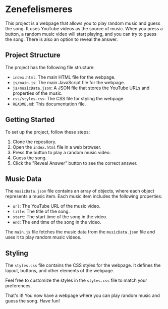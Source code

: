 # Zenefelismeres

This project is a webpage that allows you to play random music and guess the song. It uses YouTube videos as the source of music. When you press a button, a random music video will start playing, and you can try to guess the song. There is also an option to reveal the answer.

## Project Structure

The project has the following file structure:

- `index.html`: The main HTML file for the webpage.
- `js/main.js`: The main JavaScript file for the webpage.
- `js/musicData.json`: A JSON file that stores the YouTube URLs and properties of the music.
- `css/styles.css`: The CSS file for styling the webpage.
- `README.md`: This documentation file.

## Getting Started

To set up the project, follow these steps:

1. Clone the repository.
2. Open the `index.html` file in a web browser.
3. Press the button to play a random music video.
4. Guess the song.
5. Click the "Reveal Answer" button to see the correct answer.

## Music Data

The `musicData.json` file contains an array of objects, where each object represents a music item. Each music item includes the following properties:

- `url`: The YouTube URL of the music video.
- `title`: The title of the song.
- `start`: The start time of the song in the video.
- `end`: The end time of the song in the video.

The `main.js` file fetches the music data from the `musicData.json` file and uses it to play random music videos.

## Styling

The `styles.css` file contains the CSS styles for the webpage. It defines the layout, buttons, and other elements of the webpage.

Feel free to customize the styles in the `styles.css` file to match your preferences.

That's it! You now have a webpage where you can play random music and guess the song. Have fun!
